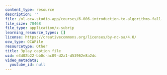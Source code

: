 ```yaml
---
content_type: resource
description: ''
file: /ol-ocw-studio-app/courses/6-006-introduction-to-algorithms-fall-2011/e3d02b22bb0cac09d2a1d53962e8a2dc_CHvQ3q_gJ7E.srt
file_size: 70468
file_type: application/x-subrip
learning_resource_types: []
license: https://creativecommons.org/licenses/by-nc-sa/4.0/
ocw_type: OCWFile
resourcetype: Other
title: 3play caption file
uid: e3d02b22-bb0c-ac09-d2a1-d53962e8a2dc
video_metadata:
  youtube_id: null
---
```

